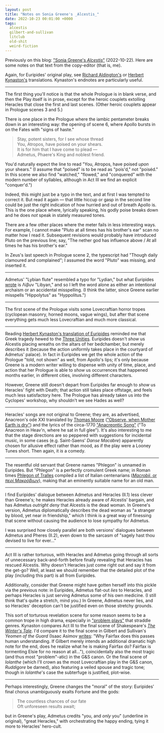 ```yaml
---
layout: post
title: "Notes on Sonia Greene's _Alcestis_"
date: 2022-10-23 00:01:00 +0000
tags:
  alcestis
  gilbert-and-sullivan
  litclub
  old-shit
  weird-fiction
---
```


Previously on this blog: ["Sonia Greene's _Alcestis_"](/blog/2022/10/22/alcestis/) (2022-10-22).
Here are some notes on that text from the copy-editor (that is, me).

Again, for Euripides' original play, see
[Richard Aldington's](http://classics.mit.edu/Euripides/alcestis.pl.txt)
or [Herbert Kynaston's](https://books.google.com/books?id=jZINAAAAYAAJ&pg=PA1)
translations. Kynaston's endnotes are particularly useful.

----

The first thing you'll notice is that the whole Prologue is in blank verse,
and then the Play itself is in prose, except for the heroic
couplets extolling Heracles that close the first and last scenes.
(Other heroic couplets appear in Prologue scenes 3 and 5.)

There is one place in the Prologue where the iambic pentameter
breaks down in an interesting way: the opening of scene 6,
where Apollo bursts in on the Fates with "signs of haste."

> Stay, potent sisters, for I see whose thread  
> You, Atropos, have poised on your shears.  
> It is for him that I have come to plead —  
> Admetus, Phaere's King and noblest friend.

You'd naturally expect the line to read "You, Atropos, have poised
_upon_ your shears." (I assume that "poised" is to be read as "pois'd,"
not "poiséd." In this scene we also find "watched," "flowed," and
"conquered" with the modern number of syllables, although in Act III
we find an explicit "conquer'd.")

Indeed, this might just be a typo in the text,
and at first I was tempted to correct it. But read it again — that
little hiccup or gasp in the second line could be just the right
indication of how hurried and out of breath Apollo is. This is the
one place where, lyrically speaking, his godly poise breaks down
and he does _not_ speak in stately measured tones.

There are a few other places where the meter fails in less interesting
ways. For example, I cannot make "Pluto at all times
has his brother's ear" scan no matter how I read it.
Subsequent revisions would probably have introduced Pluto on the previous
line; say, "The nether god has influence above / At all times he has
his brother's ear."

In Zeus's last speech in Prologue scene 2, the typescript had
"Though daily clamoured and complained"; I assumed the word
"Pluto" was missing, and inserted it.

----

Admetus' "Lybian flute" resembled a typo for "Lydian," but what
Euripides [wrote](http://www.perseus.tufts.edu/hopper/text?doc=Perseus%3Atext%3A1999.01.0087%3Acard%3D328)
is Λίβυν "Libyan," and so I left the word alone as either an
intentional archaism or an accidental misspelling. (I think the
latter, since Greene earlier misspells "Hippolytus" as "Hyppolitus.")

----

The first scene of the Prologue visits some Lovecraftian horror
tropes (cyclopean masonry, horned moons, vague wings), but after
that scene everything gets much less Lovecraftian and much more
classical.

----

Reading [Herbert Kynaston's translation of Euripides](https://books.google.com/books?id=jZINAAAAYAAJ&pg=PA1)
reminded me that Greek tragedy hewed to the [Three Unities](https://en.wikipedia.org/wiki/Classical_unities).
Euripides doesn't _show_ us Alcestis placing wreaths on the altars of her bedchamber,
but merely describes it (because the action uniformly takes place in the courtyard of
Admetus' palace). In fact in Euripides we get the whole action of the Prologue "told, not shown"
as well, from Apollo's lips; it's only because Greene is a modern writer willing to dispense
with unity of time, place, and action that her Prologue is able to _show_ us occurrences that happened
months earlier, in different cities, involving different characters.

However, Greene still doesn't depart from Euripides far enough to _show_ us Heracles'
fight with Death; that action still takes place offstage, and feels much less satisfactory
here. The Prologue has already taken us into the Cyclopes' workshop, why shouldn't we see
Hades as well?

----

Heracles' songs are not original to Greene; they are, as advertised,
Anacreon's ode XXI translated by [Thomas Moore](https://en.wikipedia.org/wiki/Thomas_Moore)
(["Observe, when Mother Earth is dry"](https://books.google.com/books?id=hSokAAAAMAAJ&pg=PA247))
and the lyrics of the circa-1770 ["Anacreontic Song"](https://en.wikipedia.org/wiki/The_Anacreontic_Song)
("To Anacreon in Heav'n, where he sat in full glee"). It's also
interesting to me that the stage directions are so peppered with
suggestions for incidental music, in some cases
(e.g. Saint-Saens' _Danse Macabre_)
apparently chosen for allusive effect rather than mood, as if the
play were a Looney Tunes short. Then again, it _is_ a comedy.

----

The resentful old servant that Greene names "Phlegon" is unnamed in Euripides.
But "Phlegon" is a perfectly cromulent Greek name; in Roman times
[Phlegon of Tralles](https://en.wikipedia.org/wiki/Phlegon_of_Tralles)
compiled a list of Italian centenarians
([_Macrobii_, or _περί Μακρόβιων_](https://archive.org/details/rerumnaturaliums01kell/page/84/mode/2up)),
making that an eminently suitable name for an old man.

----

I find Euripides' dialogue between Admetus and Heracles (II.1) less clever than Greene's;
he makes Heracles already aware of Alcestis' bargain, and has Admetus _outright deny_
that Alcestis is the dead woman. In Greene's version, Admetus diplomatically describes
the dead woman as "a stranger by blood, yet near in friendship," which I think is a
great way of finessing that scene without causing the audience to lose sympathy for
Admetus.

I was surprised how closely parallel are both versions' dialogues between Admetus and Pheres
(II.2), even down to the sarcasm of "sagely hast thou devised to live for ever..."

----

Act III is rather torturous, with Heracles and Admetus going through
all sorts of unnecessary back-and-forth before finally revealing that
Heracles has rescued Alcestis. Why doesn't Heracles just come right
out and say it from the get-go? Well, at least we should remember
that the detailed plot of the play (including this part) is all
from Euripides.

Additionally, consider that Greene might have gotten herself into
this pickle via the previous note: in Euripides, Admetus flat-out _lies_
to Heracles, and perhaps Heracles is just serving Admetus some of his
own medicine. (I still think that's quite a stretch, mind you.)
In Greene, Admetus never lies, and so Heracles' deception can't be
justified even on those stretchy grounds.

This sort of torturous revelation scene for
some reason seems to be a common trope in high drama, especially in
["problem plays"](https://en.wikipedia.org/wiki/Problem_play)
that straddle genres.
Kynaston compares Act III to the final scene of Shakespeare's
[_The Winter's Tale_](https://en.wikipedia.org/wiki/The_Winter%27s_Tale).
I'd compare it to the final scene in Gilbert and Sullivan's
_Yeomen of the Guard_ (Isaac Asimov
[writes](https://archive.org/details/asimovsannotated00sull/page/757/mode/1up):
"Why Fairfax does this passes human understanding. If Gilbert merely
intends an additional dramatic high note for the end, does he realize
what he is making Fairfax do? Fairfax is tormenting Elsie for no
reason at all..."), coincidentally also the most tragic
(and thus most "problem"-atic) in the G&S canon.
Or the final scene of _Iolanthe_
(which I'll crown as the most Lovecraftian play in the G&S canon,
_Ruddigore_ be darned), also featuring a veiled spouse and tragic tone;
though in _Iolanthe_'s case the subterfuge is justified, plot-wise.

----

Perhaps interestingly, Greene changes the "moral" of the story: Euripides' final chorus
unambiguously exalts Fortune and the gods:

> The countless chances of our fate  
> Oft unforeseen results await;

but in Greene's play, Admetus credits "you, and <i>only</i> you" (underline
in original), "great Heracles," with orchestrating the happy ending, tying
it more to Heracles' hero-cult.
